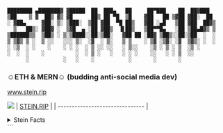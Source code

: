 ```
████████ ▄███████▓ ▓█████  ██  ███▄   ██     ██▀███    ██  ██▓███
▒██    ▒ ▓  ██▒ ▓▒ ▓█      ██▒ ██ ▀█  ▒█    ▓██   ██ ▒▓██ ▓██░  ██
░ ▓██▄     ▓██░ ▒░ ▒███░  ▒██ ▓██  ▀█ ██▒   ▓██ ░▄█   ▒██ ▓██  ██▓▒
  ▒   ██▒░ ▓██▓ ░  ▒▓█  ▄ ░██ ▓██▒  ▐▌██▒   ▒██▀▀█▄   ░██ ▒██▄█▓▒ ▒
▒██████▒▒  ▒██▒ ░ ▒░▒████░░██░▒██░   ▓██ ██ ░██▓ ▒██▒░░██░▒██  ░  ░
▒ ▒▓▒ ▒ ░  ▒ ░░   ░░░ ▒░  ░▓  ░ ▒░   ▒ ▒    ░ ▒▓ ░▒▓░ ░▓  ▒▓▒░ ░  ░
░ ░▒  ░ ░    ░    ░ ░ ░  ░ ▒ ░░ ░░   ░ ▒░░    ░▒ ░ ▒ ░ ▒  ░▒ ░
░  ░  ░    ░          ░  ░ ▒ ░   ░   ░ ░ ░    ░░   ░ ░ ▒  ░░
      ░           ░   ░    ░           ░       ░       ░
```

### ☺︎ETH & MERN☺︎ (budding anti-social media dev)

www.stein.rip

![](https://giphy.com/gifs/ugly-face-woman-gJuTwM3yuQ8f3rE8KV)
| [STEIN.RIP](https://www.stein.rip/) |
| ------------------------------- |
</span>

<details>
<summary>Stein Facts</summary>
<ul>
<li>👩🏻‍🎤 true artist, the real kind.</li>
<li>👽 small body, large adhd.</li>
<li>🔪 cutting edges, never corners.</li>
<li>🧠 continuously learning, the hhhard way.</li>
<li>🐋 eerily optimistic despite knowing things.</li>
<li>📊 data enthusiast./li>
<li>🍿 snack fanatic.</li>
<li>🤷🏼‍♀️ begrudgingly entrepenurial.</li>
</ul>
</details>
```
